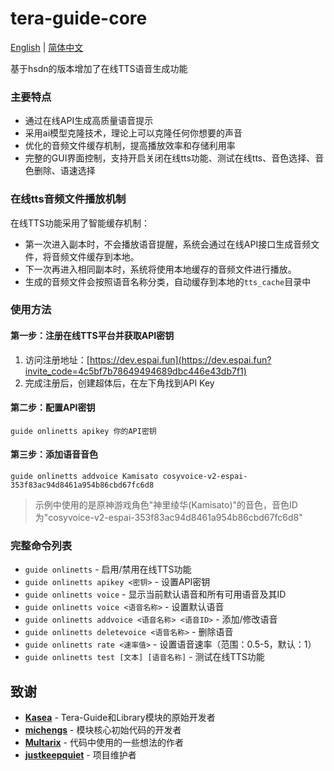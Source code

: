# tera-guide-core

[English](README.md) | [简体中文](README.zh-CN.md)

基于hsdn的版本增加了在线TTS语音生成功能

### 主要特点

* 通过在线API生成高质量语音提示
* 采用ai模型克隆技术，理论上可以克隆任何你想要的声音
* 优化的音频文件缓存机制，提高播放效率和存储利用率
* 完整的GUI界面控制，支持开启关闭在线tts功能、测试在线tts、音色选择、音色删除、语速选择

### 在线tts音频文件播放机制

在线TTS功能采用了智能缓存机制：
* 第一次进入副本时，不会播放语音提醒，系统会通过在线API接口生成音频文件，将音频文件缓存到本地。
* 下一次再进入相同副本时，系统将使用本地缓存的音频文件进行播放。
* 生成的音频文件会按照语音名称分类，自动缓存到本地的`tts_cache`目录中

### 使用方法

#### 第一步：注册在线TTS平台并获取API密钥
1. 访问注册地址：[https://dev.espai.fun](https://dev.espai.fun?invite_code=4c5bf7b78649494689dbc446e43db7f1)
2. 完成注册后，创建超体后，在左下角找到API Key

#### 第二步：配置API密钥
```
guide onlinetts apikey 你的API密钥
```

#### 第三步：添加语音音色
```
guide onlinetts addvoice Kamisato cosyvoice-v2-espai-353f83ac94d8461a954b86cbd67fc6d8
```
> 示例中使用的是原神游戏角色"神里绫华(Kamisato)"的音色，音色ID为"cosyvoice-v2-espai-353f83ac94d8461a954b86cbd67fc6d8"


### 完整命令列表

* `guide onlinetts` - 启用/禁用在线TTS功能
* `guide onlinetts apikey <密钥>` - 设置API密钥
* `guide onlinetts voice` - 显示当前默认语音和所有可用语音及其ID
* `guide onlinetts voice <语音名称>` - 设置默认语音
* `guide onlinetts addvoice <语音名称> <语音ID>` - 添加/修改语音
* `guide onlinetts deletevoice <语音名称>` - 删除语音
* `guide onlinetts rate <速率值>` - 设置语音速率（范围：0.5-5，默认：1）
* `guide onlinetts test [文本] [语音名称]` - 测试在线TTS功能

## 致谢
- **[Kasea](https://github.com/Kaseaa)** - Tera-Guide和Library模块的原始开发者
- **[michengs](https://github.com/michengs)** - 模块核心初始代码的开发者
- **[Multarix](https://github.com/Multarix)** - 代码中使用的一些想法的作者
- **[justkeepquiet](https://github.com/justkeepquiet)** - 项目维护者 